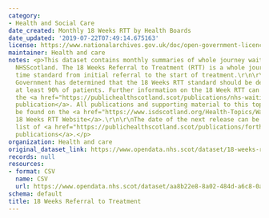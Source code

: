 ```yaml
---
category:
- Health and Social Care
date_created: Monthly 18 Weeks RTT by Health Boards
date_updated: '2019-07-22T07:49:14.675163'
license: https://www.nationalarchives.gov.uk/doc/open-government-licence/version/3/
maintainer: Health and care
notes: <p>This dataset contains monthly summaries of whole journey waiting times across
  NHSScotland. The 18 Weeks Referral to Treatment (RTT) is a whole journey waiting
  time standard from initial referral to the start of treatment.\r\n\r\nThe Scottish
  Government has determined that the 18 Weeks RTT standard should be delivered for
  at least 90% of patients. Further information on the 18 Week RTT can be found in
  the <a href="https://publichealthscotland.scot/publications/nhs-waiting-times-18-weeks-referral-to-treatment/">quarterly
  publication</a>. All publications and supporting material to this topic area can
  be found on the <a href="https://www.isdscotland.org/Health-Topics/Waiting-Times/18-Weeks-RTT/">PHS
  18 Weeks RTT Website</a>.\r\n\r\nThe date of the next release can be found on our
  list of <a href="https://publichealthscotland.scot/publications/forthcoming-publications/">forthcoming
  publications</a>.</p>
organization: Health and care
original_dataset_link: https://www.opendata.nhs.scot/dataset/18-weeks-referral-to-treatment
records: null
resources:
- format: CSV
  name: CSV
  url: https://www.opendata.nhs.scot/dataset/aa8b22e8-8a02-484d-a6c8-0a0154a6249d/resource/f2598c24-bf00-4171-b7ef-a469bbacbf6c/download/open_data_18_weeks_rtt_jun22.csv
schema: default
title: 18 Weeks Referral to Treatment
---
```

